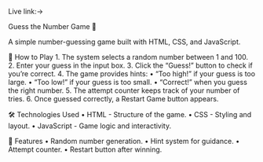 Live link:->

Guess the Number Game 🎯

A simple number-guessing game built with HTML, CSS, and JavaScript.

🚀 How to Play
	1.	The system selects a random number between 1 and 100.
	2.	Enter your guess in the input box.
	3.	Click the “Guess!” button to check if you’re correct.
	4.	The game provides hints:
	•	“Too high!” if your guess is too large.
	•	“Too low!” if your guess is too small.
	•	“Correct!” when you guess the right number.
	5.	The attempt counter keeps track of your number of tries.
	6.	Once guessed correctly, a Restart Game button appears.

🛠️ Technologies Used
	•	HTML - Structure of the game.
	•	CSS - Styling and layout.
	•	JavaScript - Game logic and interactivity.

 🎯 Features
	•	Random number generation.
	•	Hint system for guidance.
	•	Attempt counter.
	•	Restart button after winning.



